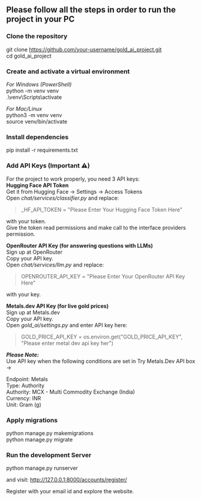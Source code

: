 ## Please follow all the steps in order to run the project in your PC   

### Clone the repository    
git clone https://github.com/your-username/gold_ai_project.git   
cd gold_ai_project   

### Create and activate a virtual environment   
*For Windows (PowerShell)*   
python -m venv venv   
.\venv\Scripts\activate   

*For Mac/Linux*  
python3 -m venv venv  
source venv/bin/activate   

### Install dependencies  
pip install -r requirements.txt   

### Add API Keys (Important ⚠️)
For the project to work properly, you need 3 API keys:  
**Hugging Face API Token**    
Get it from Hugging Face → Settings → Access Tokens   
Open *chat/services/classifier.py* and replace:    
> _HF_API_TOKEN = "Please Enter Your Hugging Face Token Here"

with your token.  
Give the token read permissions and make call to the interface providers permission.   


**OpenRouter API Key (for answering questions with LLMs)**   
Sign up at OpenRouter  
Copy your API key.  
Open *chat/services/llm.py* and replace:   
> OPENROUTER_API_KEY = "Please Enter Your OpenRouter API Key Here"   

with your key.   

**Metals.dev API Key (for live gold prices)**  
Sign up at Metals.dev  
Copy your API key.   
Open *gold_ai/settings.py* and enter API key here:   
> GOLD_PRICE_API_KEY  = os.environ.get("GOLD_PRICE_API_KEY", "Please enter metal dev api key her")

***Please Note:***   
Use API key when the following conditions are set in Try Metals.Dev API box ->   

Endpoint: Metals  
Type: Authority  
Authority: MCX - Multi Commodity Exchange (India)  
Currency: INR  
Unit: Gram (g)  

### Apply migrations  
python manage.py makemigrations  
python manage.py migrate  

### Run the development Server  
python manage.py runserver   

and visit: http://127.0.0.1:8000/accounts/register/   

Register with your email id and explore the website.



